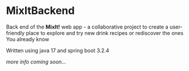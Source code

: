 # MixItBackend

Back end of the **MixIt!** web app - a collaborative project to create a user-friendly place to explore and try new drink recipes or rediscover the ones You already know  

Written using java 17 and spring boot 3.2.4

_more info coming soon..._